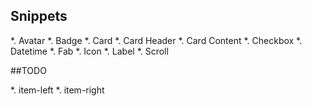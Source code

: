 

## Snippets

*. Avatar
*. Badge
*. Card
*. Card Header
*. Card Content
*. Checkbox
*. Datetime
*. Fab
*. Icon
*. Label
*. Scroll




##TODO

*. item-left
*. item-right
